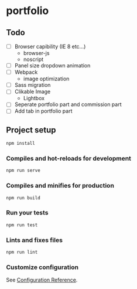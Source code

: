 # portfolio

## Todo

* [ ] Browser capibility (IE 8 etc...)
  * browser-js
  * noscript
* [ ] Panel size dropdown animation
* [ ] Webpack
  * image optimization
* [ ] Sass migration
* [ ] Clikable Image
  * Lightbox
* [ ] Seperate portfolio part and commission part
* [ ] Add tab in portfolio part

## Project setup

```bash
npm install
```

### Compiles and hot-reloads for development

```bash
npm run serve
```

### Compiles and minifies for production

```bash
npm run build
```

### Run your tests

```bash
npm run test
```

### Lints and fixes files

```bash
npm run lint
```

### Customize configuration

See [Configuration Reference](https://cli.vuejs.org/config/).
